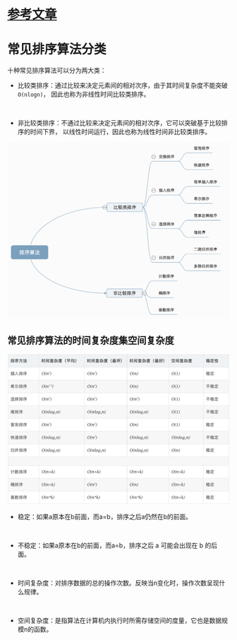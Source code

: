 # [参考文章](https://www.cnblogs.com/onepixel/articles/7674659.html)

# 常见排序算法分类
十种常见排序算法可以分为两大类：

* 比较类排序：通过比较来决定元素间的相对次序，由于其时间复杂度不能突破`O(nlogn)`，
  因此也称为非线性时间比较类排序。

<br>
  
* 非比较类排序：不通过比较来决定元素间的相对次序，它可以突破基于比较排序的时间下界，
  以线性时间运行，因此也称为线性时间非比较类排序。

![](./.img/常见排序算法.png)

## 常见排序算法的时间复杂度集空间复杂度
![](./.img/常见排序算法的时间复杂度集空间复杂度.png)
* 稳定：如果a原本在b前面，而a=b，排序之后a仍然在b的前面。

<br>

* 不稳定：如果a原本在b的前面，而a=b，排序之后 a 可能会出现在 b 的后面。

<br>

* 时间复杂度：对排序数据的总的操作次数。反映当n变化时，操作次数呈现什么规律。

<br>

* 空间复杂度：是指算法在计算机内执行时所需存储空间的度量，它也是数据规模n的函数。
